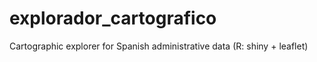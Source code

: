 # explorador_cartografico
Cartographic explorer for Spanish administrative data (R: shiny + leaflet)
